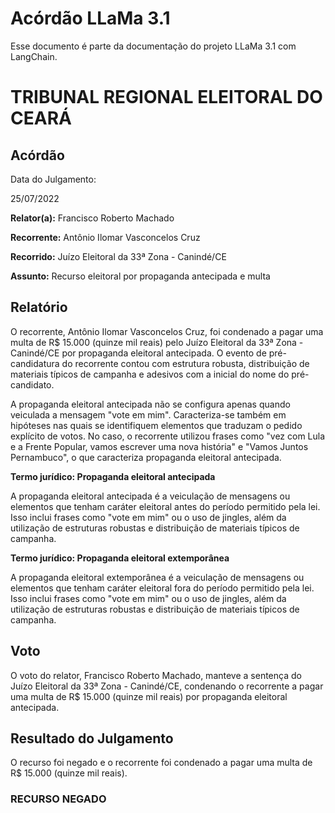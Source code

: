 # Acórdão LLaMa 3.1

Esse documento é parte da documentação do projeto LLaMa 3.1 com LangChain.

# TRIBUNAL REGIONAL ELEITORAL DO CEARÁ

## Acórdão

Data do Julgamento:

25/07/2022

**Relator(a):** Francisco Roberto Machado

**Recorrente:** Antônio Ilomar Vasconcelos Cruz

**Recorrido:** Juízo Eleitoral da 33ª Zona - Canindé/CE

**Assunto:** Recurso eleitoral por propaganda antecipada e multa

## Relatório

O recorrente, Antônio Ilomar Vasconcelos Cruz, foi condenado a pagar uma multa de R$ 15.000 (quinze mil reais) pelo Juízo Eleitoral da 33ª Zona - Canindé/CE por propaganda eleitoral antecipada. O evento de pré-candidatura do recorrente contou com estrutura robusta, distribuição de materiais típicos de campanha e adesivos com a inicial do nome do pré-candidato.

A propaganda eleitoral antecipada não se configura apenas quando veiculada a mensagem "vote em mim". Caracteriza-se também em hipóteses nas quais se identifiquem elementos que traduzam o pedido explícito de votos. No caso, o recorrente utilizou frases como "vez com Lula e a Frente Popular, vamos escrever uma nova história" e "Vamos Juntos Pernambuco", o que caracteriza propaganda eleitoral antecipada.

**Termo jurídico: Propaganda eleitoral antecipada**

A propaganda eleitoral antecipada é a veiculação de mensagens ou elementos que tenham caráter eleitoral antes do período permitido pela lei. Isso inclui frases como "vote em mim" ou o uso de jingles, além da utilização de estruturas robustas e distribuição de materiais típicos de campanha.

**Termo jurídico: Propaganda eleitoral extemporânea**

A propaganda eleitoral extemporânea é a veiculação de mensagens ou elementos que tenham caráter eleitoral fora do período permitido pela lei. Isso inclui frases como "vote em mim" ou o uso de jingles, além da utilização de estruturas robustas e distribuição de materiais típicos de campanha.

## Voto

O voto do relator, Francisco Roberto Machado, manteve a sentença do Juízo Eleitoral da 33ª Zona - Canindé/CE, condenando o recorrente a pagar uma multa de R$ 15.000 (quinze mil reais) por propaganda eleitoral antecipada.

## Resultado do Julgamento

O recurso foi negado e o recorrente foi condenado a pagar uma multa de R$ 15.000 (quinze mil reais).

### RECURSO NEGADO
